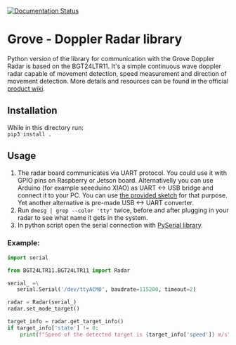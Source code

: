 [![Documentation Status](https://readthedocs.org/projects/grove-doppler-radar/badge/?version=latest)](https://grove-doppler-radar.readthedocs.io/en/latest/?badge=latest)

# Grove - Doppler Radar library
Python version of the library for communication with the Grove Doppler Radar is based on the BGT24LTR11. It's a simple continuous wave doppler radar capable of movement detection, speed measurement and direction of movement detection. More details and resources can be found in the official [product wiki](https://wiki.seeedstudio.com/Grove-Doppler-Radar/).

## Installation
While in this directory run:  
```pip3 install .```

## Usage
1. The radar board communicates via UART protocol. You could use it with GPIO pins on Raspberry or Jetson board. Alternativelly you can use Arduino (for example seeeduino XIAO) as UART <-> USB bridge and connect it to your PC. You can use [the provided sketch](scripts/uart_bridge.ino) for that purpose. Yet another alternative is pre-made USB <-> UART converter.
2. Run <code>dmesg | grep --color 'tty'</code> twice, before and after plugging in your radar to see what name it gets in the system.
3. In python script open the serial connection with [PySerial library](https://pythonhosted.org/pyserial).
   
### Example:
```python
import serial

from BGT24LTR11.BGT24LTR11 import Radar

serial_ =\
   serial.Serial('/dev/ttyACM0', baudrate=115200, timeout=2)

radar = Radar(serial_)
radar.set_mode_target()

target_info = radar.get_target_info()
if target_info['state'] != 0:
    print(f"Speed of the detected target is {target_info['speed']} m/s")
```
